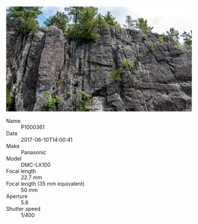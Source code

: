 [![P1000361](/photos/hd/P1000361.jpg)](/photos/full/P1000361.jpg?raw=true)

<dl>
  <dt>Name</dt>
  <dd>P1000361</dd>
  <dt>Date</dt>
  <dd>2017-06-10T14:00:41</dd>
  <dt>Make</dt>
  <dd>Panasonic</dd>
  <dt>Model</dt>
  <dd>DMC-LX100</dd>
  <dt>Focal length</dt>
  <dd>22.7 mm</dd>
  <dt>Focal length (35 mm equivalent)</dt>
  <dd>50 mm</dd>
  <dt>Aperture</dt>
  <dd>5.6</dd>
  <dt>Shutter speed</dt>
  <dd>1/400</dd>
</dl>
